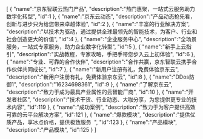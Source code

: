 [
	{
		"name":"京东智联云热门产品",
		"description":"热门惠聚，一站式云服务助力数字化转型",
		"id":1
	},
	{
		"name":"京东云动态",
		"description":"产品动态抢先看，创新与进步只为给您带来卓越体验",
		"id":2
	},
	{
		"name":"丰富的行业解决方案",
		"description":"以技术为驱动，通过提供全球最领先的智能技术，为客户、行业和社会创造更大的价值",
		"id":4
	},
	{
		"name":"企业服务中心",
		"description":"全场景服务，一站式专家服务，助力企业数字化转型",
		"id":5
	},
	{
		"name":"新手上云指引",
		"description":"实战教程，专家攻略，手把手带您步入云上初体验",
		"id":6
	},
	{
		"name":"专业、可靠的合作伙伴",
		"description":"合作共赢，京东智联云携手合作伙伴共同成长",
		"id":7
	},
	{
		"name":"新用户注册有礼，免费体验京东云",
		"description":"新用户注册有礼，免费体验京东云",
		"id":8
	},
	{
		"name":"DDos防御1",
		"description":"16234698361",
		"id":9
	},
	{
		"name":"了解京东云",
		"description":"致力于成为最具产业属性的云智能厂商",
		"id":10
	},
	{
		"name":"开发者社区",
		"description":"技术干货、行业动态、大咖分享，为您提供更专业的技术内容",
		"id":119
	},
	{
		"name":"成功案例",
		"description":"致力于为客户提供高效可靠的云平台解决方案",
		"id":121
	},
	{
		"name":"爆款模块",
		"description":"提供优质产品，享冰点价格，提供极致服务  ",
		"id":123
	},
	{
		"name":"产品模块",
		"description":"产品模块",
		"id":125
	}
]